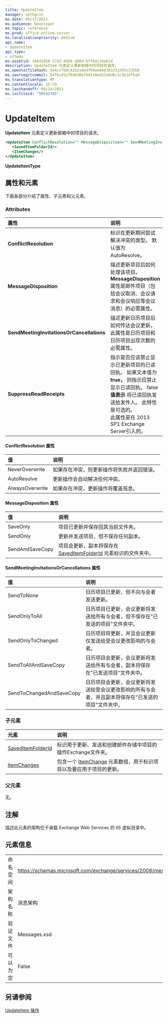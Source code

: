 ```yaml
---
title: UpdateItem
manager: sethgros
ms.date: 09/17/2015
ms.audience: Developer
ms.topic: reference
ms.prod: office-online-server
ms.localizationpriority: medium
api_name:
- UpdateItem
api_type:
- schema
ms.assetid: 34643d58-2743-45b0-a08d-bff6dc1da61d
description: UpdateItem 元素定义更新邮箱中的项目的请求。
ms.openlocfilehash: 544ccfb8c42b2a4d4f69ae04d383233203c235b8
ms.sourcegitcommit: 54f6cd5a704b36b76d110ee53a6d6c1c3e15f5a9
ms.translationtype: MT
ms.contentlocale: zh-CN
ms.lasthandoff: 09/24/2021
ms.locfileid: "59542785"
---
```

# <a name="updateitem"></a>UpdateItem

**UpdateItem** 元素定义更新邮箱中的项目的请求。 
  
```XML
<UpdateItem ConflictResolution="" MessageDisposition="" SendMeetingInvitationsOrCancellations="" SuppressReadReceipts="">
   <SavedItemFolderId/>
   <ItemChanges/>
</UpdateItem>
```

 **UpdateItemType**
## <a name="attributes-and-elements"></a>属性和元素

下面各部分介绍了属性、子元素和父元素。
  
### <a name="attributes"></a>Attributes

|**属性**|**说明**|
|:-----|:-----|
|**ConflictResolution** <br/> |标识在更新期间尝试解决冲突的类型。 默认值为 AutoResolve。  <br/> |
|**MessageDisposition** <br/> |描述更新项目后如何处理该项目。 **MessageDisposition** 属性是邮件项目（包括会议取消、会议请求和会议响应等会议消息）的必需属性。  <br/> |
|**SendMeetingInvitationsOrCancellations** <br/> |描述更新日历项目后如何传达会议更新。 此属性是日历项目和日历项目出现次数的必需属性。  <br/> |
|**SuppressReadReceipts** <br/> |指示是否应该禁止显示已更新项目的已读回执。 如果文本值为 **true，** 则指示应禁止显示已读回执。 false **值表示** 将已读回执发送给发件人。 此特性是可选的。  <br/> 此属性是在 2013 SP1 Exchange Server引入的。  <br/> |
   
#### <a name="conflictresolution-attribute"></a>ConflictResolution 属性

|**值**|**说明**|
|:-----|:-----|
|NeverOverwrite  <br/> |如果存在冲突，则更新操作将失败并返回错误。  <br/> |
|AutoResolve  <br/> |更新操作会自动解决任何冲突。  <br/> |
|AlwaysOverwrite  <br/> |如果存在冲突，更新操作将覆盖信息。  <br/> |
   
#### <a name="messagedisposition-attribute"></a>MessageDisposition 属性

|**值**|**说明**|
|:-----|:-----|
|SaveOnly  <br/> |项目已更新并保存回其当前文件夹。  <br/> |
|SendOnly  <br/> |更新并发送项目，但不保存任何副本。  <br/> |
|SendAndSaveCopy  <br/> |项目会更新，副本将保存在 [SavedItemFolderId](saveditemfolderid.md) 元素标识的文件夹中。  <br/> |
   
#### <a name="sendmeetinginvitationsorcancellations-attribute"></a>SendMeetingInvitationsOrCancellations 属性

|**值**|**说明**|
|:-----|:-----|
|SendToNone  <br/> |日历项目已更新，但不向与会者发送更新。  <br/> |
|SendOnlyToAll  <br/> |日历项目已更新，会议更新将发送给所有与会者，但不保存在"已发送的项目"文件夹中。  <br/> |
|SendOnlyToChanged  <br/> |日历项目将更新，并且会议更新仅发送给受会议更改影响的与会者。  <br/> |
|SendToAllAndSaveCopy  <br/> |日历项目会更新，会议更新将发送给所有与会者，副本将保存在"已发送项目"文件夹中。  <br/> |
|SendToChangedAndSaveCopy  <br/> |日历项目会更新，会议更新将发送给受会议更改影响的所有与会者，并且副本将保存在"已发送的项目"文件夹中。  <br/> |
   
### <a name="child-elements"></a>子元素

|**元素**|**说明**|
|:-----|:-----|
|[SavedItemFolderId](saveditemfolderid.md) <br/> |标识用于更新、发送和创建邮件存储中项目的操作Exchange文件夹。  <br/> |
|[ItemChanges](itemchanges.md) <br/> |包含一个 [ItemChange](itemchange.md) 元素数组，用于标识项目以及要应用于项目的更新。  <br/> |
   
### <a name="parent-elements"></a>父元素

无。
  
## <a name="remarks"></a>注解

描述此元素的架构位于承载 Exchange Web Services 的 IIS 虚拟目录中。
  
## <a name="element-information"></a>元素信息

|||
|:-----|:-----|
|命名空间  <br/> |https://schemas.microsoft.com/exchange/services/2006/messages  <br/> |
|架构名称  <br/> |消息架构  <br/> |
|验证文件  <br/> |Messages.xsd  <br/> |
|可以为空  <br/> |False  <br/> |
   
## <a name="see-also"></a>另请参阅



[UpdateItem 操作](updateitem-operation.md)

